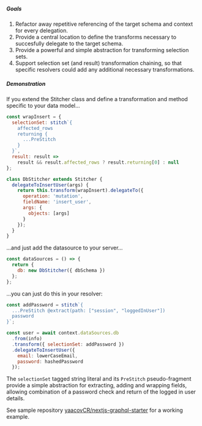 ##### Goals

1. Refactor away repetitive referencing of the target schema and context for every delegation.
2. Provide a central location to define the transforms necessary to succesfully delegate to the target schema.
3. Provide a powerful and simple abstraction for transforming selection sets.
4. Support selection set (and result) transformation chaining, so that specific resolvers could add any additional necessary transformations.

##### Demonstration

If you extend the Stitcher class and define a transformation and method specific to your data model...

```javascript
const wrapInsert = {
  selectionSet: stitch`{
    affected_rows
    returning {
      ...PreStitch
    }
  }`,
  result: result =>
    result && result.affected_rows ? result.returning[0] : null
};

class DbStitcher extends Stitcher {
  delegateToInsertUser(args) {
    return this.transform(wrapInsert).delegateTo({
      operation: 'mutation',
      fieldName: 'insert_user',
      args: {
        objects: [args]
      }
    });
  }
}
```

...and just add the datasource to your server...

```javascript
const dataSources = () => {
  return {
    db: new DbStitcher({ dbSchema })
  };
};
```

...you can just do this in your resolver:

```javascript
const addPassword = stitch`{
  ...PreStitch @extract(path: ["session", "loggedInUser"])
  password
}`;

const user = await context.dataSources.db
  .from(info)
  .transform({ selectionSet: addPassword })
  .delegateToInsertUser({
    email: lowerCaseEmail,
    password: hashedPassword
  });
```

The `selectionSet` tagged string literal and its `PreStitch` pseudo-fragment provide a simple abstraction for extracting, adding and wrapping fields, allowing combination of a password check and return of the logged in user details.

See sample repository [yaacovCR/nextjs-graphql-starter](https://github.com/yaacovCR/nextjs-graphql-starter) for a working example.